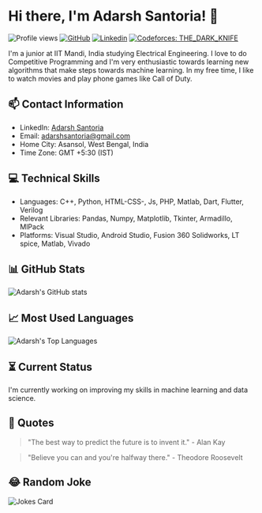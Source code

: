 <!-- Your title -->
# Hi there, I'm Adarsh Santoria! 👋

<!-- Your badges -->
![Profile views](https://komarev.com/ghpvc/?username=AdarshSantoria&label=Profile%20views&color=0e75b6&style=flat)
[![GitHub](https://img.shields.io/github/followers/adarshsantoria?label=Follow&style=social)](https://github.com/adarshsantoria)
[![Linkedin](https://img.shields.io/badge/-AdarshSantoria-blue?style=flat&logo=Linkedin&logoColor=white&link=https://www.linkedin.com/in/adarsh-santoria/)](https://www.linkedin.com/in/adarsh-santoria-2aa61b236/)
[![Codeforces: THE_DARK_KNIFE](https://img.shields.io/badge/Codeforces-THE_DARK_KNIFE-FFA500?style=flat-square&logo=codeforces)](https://codeforces.com/profile/THE_DARK_KNIFE)

<!-- Your introduction -->
I'm a junior at IIT Mandi, India studying Electrical Engineering. I love to do Competitive Programming and I'm very enthusiastic towards learning new algorithms that make steps towards machine learning. In my free time, I like to watch movies and play phone games like Call of Duty.

<!-- Your contact information -->
## 📫 Contact Information

- LinkedIn: [Adarsh Santoria](https://www.linkedin.com/in/adarsh-santoria-2aa61b236/)
- Email: adarshsantoria@gmail.com
- Home City: Asansol, West Bengal, India
- Time Zone: GMT +5:30 (IST)

<!-- Your technical skills -->
## 💻 Technical Skills

- Languages: C++, Python, HTML-CSS-, Js, PHP, Matlab, Dart, Flutter, Verilog
- Relevant Libraries: Pandas, Numpy, Matplotlib, Tkinter, Armadillo, MlPack
- Platforms: Visual Studio, Android Studio, Fusion 360 Solidworks, LT spice, Matlab, Vivado

<!-- Your GitHub stats -->
## 📊 GitHub Stats

![Adarsh's GitHub stats](https://github-readme-stats.vercel.app/api?username=adarshsantoria&show_icons=true&theme=radical)

<!-- Your most used languages -->
## 📈 Most Used Languages

![Adarsh's Top Languages](https://github-readme-stats.vercel.app/api/top-langs/?username=adarshsantoria&layout=compact&theme=radical)

<!-- Your current status -->
## ⏳ Current Status

I'm currently working on improving my skills in machine learning and data science.

<!-- Your quotes -->
## 💬 Quotes

> "The best way to predict the future is to invent it." - Alan Kay

> "Believe you can and you're halfway there." - Theodore Roosevelt

<!-- Your random joke -->
## 😂 Random Joke

![Jokes Card](https://readme-jokes.vercel.app/api)

